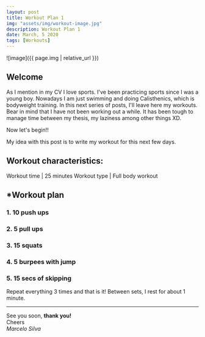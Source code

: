 ```yaml
---
layout: post
title: Workout Plan 1
img: "assets/img/workout-image.jpg"
description: Workout Plan 1
date: March, 5 2020
tags: [Workouts]
---
```


![image]({{ page.img | relative_url }})

## Welcome

As I mention in my CV I love sports. I've been practicing sports since I was a young boy. Nowadays I am just swimming and doing Calisthenics, which is bodyweight training. In this next series of posts, I'll leave here my workouts. Bear in mind that I have not been working out a while. It has been tough to manage time between my thesis, my laziness among other things XD. 

Now let's begin!!

My idea with this post is to write my workout for this next few days. 

## Workout characteristics:

Workout time | 25 minutes
Workout type | Full body workout

## *Workout plan

### 1. 10 push ups
### 2. 5 pull ups
### 3. 15 squats
### 4. 5 burpees with jump
### 5. 15 secs of skipping

Repeat everything 3 times and that is it! Between sets, I rest for about 1 minute.

----
See you soon, **thank you!**  
Cheers  
*Marcelo Silva*
